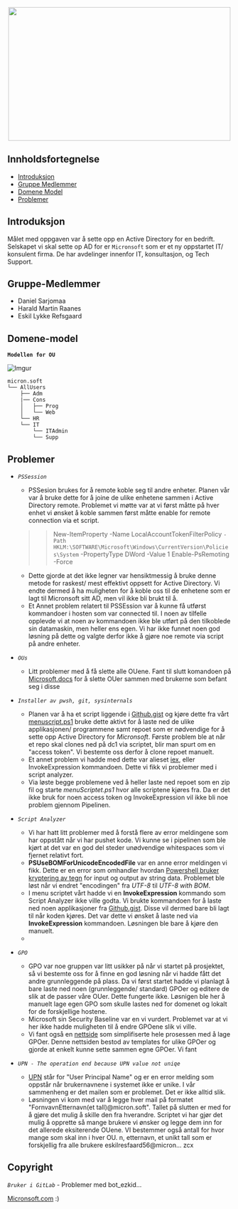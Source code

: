 <p align="center">
  <img 
    width="500"
    height="300"
    src="https://i.imgur.com/cJRUMM3.png"
  >
</p>


## Innholdsfortegnelse

- [Introduksjon](#introduksjon)
- [Gruppe Medlemmer](#gruppe-medlemmer)
- [Domene Model](#domene-model)
- [Problemer](#problemer)


## Introduksjon

Målet med oppgaven var å sette opp en Active Directory for en bedrift. Selskapet vi skal sette op AD for er `Micronsoft` som er et ny oppstartet IT/ konsulent firma. De har avdelinger innenfor IT, konsultasjon, og Tech Support. 

## Gruppe-Medlemmer

- Daniel Sarjomaa
- Harald Martin Raanes
- Eskil Lykke Refsgaard

## Domene-model

**`Modellen for OU`**

![Imgur](https://i.imgur.com/syYaqh0.png)

```
micron.soft
└── AllUsers
    ├── Adm
    |── Cons
    │   ├── Prog
    │   └── Web
    └── HR
    └── IT
        └── ITAdmin
        └── Supp
```

## Problemer

- *`PSSession`*  
    - PSSesion brukes for å remote koble seg til andre enheter. Planen vår var å bruke dette for å joine de ulike enhetene sammen i Active Directory remote. Problemet vi møtte var at vi først måtte på hver enhet vi ønsket å koble sammen først måtte enable for remote connection via et script.

    >> New-ItemProperty -Name LocalAccountTokenFilterPolicy `
    >> -Path HKLM:\SOFTWARE\Microsoft\Windows\CurrentVersion\Policies\System `
    >> -PropertyType DWord -Value 1
    >> Enable-PsRemoting -Force

    -  Dette gjorde at det ikke legner var hensiktmessig å bruke denne metode for raskest/ mest effektivt oppsett for Active Directory. Vi endte dermed å ha muligheten for å koble oss til de enhetene som er lagt til Micronsoft sitt AD, men vil ikke bli brukt til å.
    - Et Annet problem relatert til PSSEssion var å kunne få utførst kommandoer i hosten som var connected til. I noen av tilfelle opplevde vi at noen av kommandoen ikke ble utført på den tilkoblede sin datamaskin, men heller ens egen. Vi har ikke funnet noen god løsning på dette og valgte derfor ikke å gjøre noe remote via script på andre enheter. 
- *`OUs`* 
    - Litt problemer med å få slette alle OUene. Fant til slutt komandoen på [Microsoft.docs](https://docs.microsoft.com/en-us/powershell/module/activedirectory/remove-adorganizationalunit?view=windowsserver2022-ps) for å slette OUer sammen med brukerne som befant seg i disse

- *`Installer av pwsh, git, sysinternals`*
    - Planen var å ha et script liggende i [Github.gist](https://gist.github.com/Datakriger101/2aeece14caa9bd022a1587b91b73bfa4) og kjøre dette fra vårt [menuscript.ps1](menuScript.ps1)
    bruke dette aktivt for å laste ned de ulike applikasjonen/ programmene samt repoet som er nødvendige for å sette opp Active Directory for *Micronsoft*. Første problem ble at når et repo skal clones ned på dc1 via scriptet, blir man spurt om en "access token". Vi bestemte oss derfor å clone repoet manuelt.
    - Et annet problem vi hadde med dette var alieset [iex](https://docs.microsoft.com/en-us/powershell/module/microsoft.powershell.utility/invoke-expression?view=powershell-7.2), eller InvokeExpression kommandoen. Dette vi fikk vi problemer med i script analyzer. 
    - Via løste begge problemene ved å heller laste ned repoet som en zip fil og starte *menuScriptet.ps1* hvor alle scriptene kjøres fra. Da er det ikke bruk for noen access token og InvokeExpression vil ikke bli noe problem gjennom Pipelinen. 

- *`Script Analyzer`*
    - Vi har hatt litt problemer med å forstå flere av error meldingene som har oppstått når vi har pushet kode. Vi kunne se i pipelinen som ble kjørt at det var en god del steder unødvendige whitespaces som vi fjernet relativt fort.
    - **PSUseBOMForUnicodeEncodedFile** var en anne error meldingen vi fikk. Dette er en error som omhandler hvordan [Powershell bruker kryptering av tegn](https://docs.microsoft.com/en-us/powershell/module/microsoft.powershell.core/about/about_character_encoding?view=powershell-7.2) for input og output av string data. Problemet ble løst når vi endret "encodingen" fra *UTF-8* til *UTF-8 with BOM*.
    - I menu scriptet vårt hadde vi en **InvokeExpression** kommando som Script Analyzer ikke ville godta. Vi brukte kommandoen for å laste ned noen applikasjoner fra [Github.gist](https://gist.github.com/Datakriger101/2aeece14caa9bd022a1587b91b73bfa4). Disse vil dermed bare bli lagt til når koden kjøres. Det var dette vi ønsket å laste ned via **InvokeExpression** kommandoen. Løsningen ble bare å kjøre den manuelt.
    - 

- *`GPO`* 
    - GPO var noe gruppen var litt usikker på når vi startet på prosjektet, så vi bestemte oss for å finne en god løsning når vi hadde fått det andre grunnleggende på plass. Da vi først startet hadde vi planlagt å bare laste ned noen (grunnleggende/ standard) GPOer og editere de slik at de passer våre OUer. Dette fungerte ikke. Løsnigen ble her å manuelt lage egen GPO som skulle lastes ned for domenet og lokalt for de forskjellige hostene. 
    - Microsoft sin Security Baseline var en vi vurdert. Problemet var at vi her ikke hadde muligheten til å endre GPOene slik vi ville.
    - Vi fant også en [nettside](https://admx.help/) som simplifiserte hele prosessen med å lage GPOer. Denne nettsiden bestod av templates for ulike GPOer og gjorde at enkelt kunne sette sammen egne GPOer. Vi fant 

- *`UPN - The operation end because UPN value not uniqe`*
    - [UPN](https://www.codetwo.com/kb/upn/) står for "User Principal Name" og er en error melding som oppstår når brukernavnene i systemet ikke er unike. I vår sammenheng er det mailen som er problemet. Det er ikke alltid slik. 
    - Løsningen vi kom med var å legge hver mail på formatet "FornvavnEtternavn(et tall)@micron.soft". Tallet på slutten er med for å gjøre det mulig å skille den fra hverandre. Scriptet vi har gjør det mulig å opprette så mange brukere vi ønsker og legge dem inn for det allerede eksiterende OUene. VI bestemmer også antall for hvor mange som skal inn i hver OU. 
n, etternavn, et unikt tall som er forskjellig fra alle brukere eskilresfaard56@micron... zcx
## Copyright

*`Bruker i GitLab`*
    - Problemer med bot_ezkid...



[Micronsoft.com](https://www.microsoft.com/nb-no/) :)
